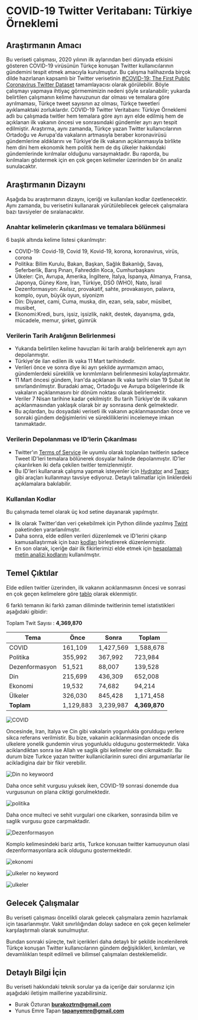 # COVID-19 Twitter Veritabanı: Türkiye Örneklemi

## Araştırmanın Amacı

Bu veriseti çalışması, 2020 yılının ilk aylarından beri dünyada etkisini gösteren COVID-19 virüsünün Türkçe konuşan Twitter kullanıcılarının gündemini tespit etmek amacıyla kurulmuştur. Bu çalışma halihazırda birçok dilde hazırlanan kapsamlı bir Twitter verisetinin [#COVID-19: The First Public Coronavirus Twitter Dataset](https://github.com/echen102/COVID-19-TweetIDs) tamamlayacısı olarak görülebilir. Böyle çalışmayı yapmaya ihtiyaç görmemimizin nedeni şöyle sıralanabilir; yukarda belirtilen çalışmanın kelime havuzunun dar olması ve temalara göre ayrılmaması, Türkçe tweet sayısının az olması, Türkçe tweetleri ayıklamaktaki zorluklardır. COVID-19 Twitter Veritabanı: Türkiye Örneklemi adlı bu çalışmada twitler hem temalara göre ayrı ayrı elde edilmiş hem de açıklanan ilk vakanın öncesi ve sonrasındaki gündemler ayrı ayrı tespit edilmiştir. Araştırma, aynı zamanda, Türkçe yazan Twitter kullanıcılarının Ortadoğu ve Avrupa'da vakaların artmasıyla beraber koronavirüsü gündemlerine aldıklarını ve Türkiye'de ilk vakanın açıklanmasıyla birlikte hem dini hem ekonomik hem politik hem de dış ülkeler hakkındaki gündemlerinde kırılmalar olduğunu varsaymaktadır. Bu raporda, bu kırılmaları göstermek için en çok geçen kelimeler üzerinden bir ön analiz sunulacaktır. 

## Araştırmanın Dizaynı

Aşağıda bu araştırmanın dizaynı, içeriği ve kullanılan kodlar özetlenecektir. Aynı zamanda, bu verisetini kullanarak yürütülebilecek gelecek çalışmalara bazı tavsiyeler de sıralanacaktır. 

### Anahtar kelimelerin çıkarılması ve temalara bölünmesi
6 başlık altında kelime listesi çıkarılmıştır:
  * COVID-19: Covid-19, Covid 19, Kovid-19, korona, koronavirus, virüs, corona 
  * Politika: Bilim Kurulu, Bakan, Başkan, Sağlık Bakanlığı, Savaş, Seferberlik, Barış Pınarı, Fahreddin Koca, Cumhurbaşkanı
  * Ülkeler: Çin, Avrupa, Amerika, İngiltere, İtalya, İspanya, Almanya, Fransa, Japonya, Güney Kore, İran, Türkiye, DSÖ (WHO), Nato, İsrail
  * Dezenformasyon: Asılsız, provakatif, sahte, provakasyon, palavra, komplo, oyun, büyük oyun,  siyonizm
  * Din: Diyanet, cami, Cuma, muska, din, ezan, sela, sabır, müsibet, musibet, 
  * Ekonomi:Kredi, burs, işsiz, işsizlik, nakit, destek, dayanışma, gıda, mücadele, memur, şirket, gümrük
  
### Verilerin Tarih Aralığının Belirlenmesi
  * Yukarıda belirtilen kelime havuzları iki tarih aralığı belirlenerek ayrı ayrı depolanmıştır. 
  * Türkiye'de ilan edilen ilk vaka 11 Mart tarihindedir. 
  * Verileri önce ve sonra diye iki ayrı şekilde ayırmamızın amacı, gündemlerdeki süreklilik ve kırımlımların belirlenmesini kolaylaştırmaktır.
  * 11 Mart öncesi gündem, İran'da açıklanan ilk vaka tarihi olan 19 Şubat ile sınırlandırılmıştır. Buradaki amaç, Ortadoğu ve Avrupa bölgelerinde ilk vakaların açıklanmasını bir dönüm noktası olarak belirlemektir. 
  * Veriler 7 Nisan tarihine kadar çekilmiştir. Bu tarih Türkiye'de ilk vakanın açıklanmasından yaklaşık olarak bir ay sonrasına denk gelmektedir. 
  * Bu açılardan, bu dosyadaki veriseti ilk vakanın açıklanmasından önce ve sonraki gündem değişimlerini ve sürekliliklerini incelemeye imkan tanımaktadır.

### Verilerin Depolanması ve ID'lerin Çıkarılması
  * Twitter'ın [Terms of Service](https://developer.twitter.com/en/developer-terms/agreement-and-policy) ile uyumlu olarak toplanılan twitlerin sadece Tweet ID'leri temalara bölünerek dosyalar halinde depolanmıştır. ID'ler çıkarılırken iki defa çekilen twitler temizlenmiştir.
  * Bu ID'leri kullanarak çalışma yapmak isteyenler için [Hydrator](https://github.com/DocNow/hydrator) and [Twarc](https://github.com/DocNow/twarc) gibi araçları kullanmayı tavsiye ediyoruz. Detaylı talimatlar için linklerdeki açıklamalara bakılabilir. 

### Kullanılan Kodlar
Bu çalışmada temel olarak üç kod setine dayanarak yapılmıştır.
 * İlk olarak Twitter'dan veri çekebilmek için Python dilinde yazılmış [Twint](https://github.com/twintproject/twint) paketinden yararlanılmıştır.
 * Daha sonra, elde edilen verileri düzenlemek ve ID'lerini çıkarıp kamusallaştırmak için bazı [kodları](https://github.com/burakozturan/tria-covid19/blob/master/kodlar%20(codes)/data/data_birlestirme.ipynb) birleştirerek düzenlenmiştir.
 * En son olarak, içeriğe dair ilk fikirlerimizi elde etmek için [hesaplamalı metin analizi kodlarını](https://github.com/burakozturan/tria-covid19/blob/master/kodlar%20(codes)/analiz/Covid_quantitative_text_analysis.ipynb)
kullanılmıştır.

## Temel Çıktılar

Elde edilen twitler üzerinden, ilk vakanın acıklanmasının öncesi ve sonrasi en çok geçen kelimelere göre [tablo](https://github.com/burakozturan/tria-covid19/tree/master/sonuç%20tabloları) olarak eklenmiştir. 

6 farklı temanın iki farklı zaman diliminde twitlerinin temel istatistikleri aşağıdaki gibidir:

Toplam Twit Sayısı : **4,369,870**

| **Tema**        | Önce          | Sonra            | **Toplam**         |
|-------------    |-----          |------------      |----------------    |
| COVID           | 161,109       | 1,427,569        | 1,588,678          |
| Politika        | 355,992       | 367,992          | 723,984            |
| Dezenformasyon  | 51,521        | 88,007           | 139,528            |
| Din             | 215,699       | 436,309          | 652,008            |
| Ekonomi         | 19,532        | 74,682           | 94,214             |
| Ülkeler         | 326,030       | 845,428          | 1,171,458          |
| **Toplam**      | 1,129,883     | 3,239,987        | **4,369,870**      |

![COVID](https://github.com/burakozturan/tria-covid19/blob/master/sonuç%20tabloları/Covid_karşılaştırma.png)

Oncesinde, Iran, Italya ve Cin gibi vakalarin yogunlukla goruldugu yerlere sikca referans verilmistir. Bu bize, vakanin aciklanmasindan oncede dis ulkelere yonelik gundemin virus yogunluklu oldugunu gostermektedir. Vaka aciklandiktan sonra ise Allah ve saglik gibi kelimeler one cikmaktadir. Bu durum bize Turkce yazan twitter kullanicilarinin sureci dini argumanlarlar ile acikladigina dair bir fikir verebilir. 

![Din no keywoord](https://github.com/burakozturan/tria-covid19/blob/master/sonuç%20tabloları/Din_comparison_no_keyword.png)

Daha once sehit vurgusu yuksek iken, COVID-19 sonrasi donemde dua vurgusunun on plana ciktigi gorulmektedir. 

![politika](https://github.com/burakozturan/tria-covid19/blob/master/sonuç%20tabloları/Politikaaaaa_comparison.png)

Daha once multeci ve sehit vurgulari one cikarken, sonrasinda bilim ve saglik vurgusu goze carpmaktadir. 

![Dezenformasyon](https://github.com/burakozturan/tria-covid19/blob/master/sonuç%20tabloları/Dezenformasyon_Karşılaştırma.png)

Komplo kelimesindeki bariz artis, Turkce konusan twitter kamuoyunun olasi dezenformasyonlara acik oldugunu gostermektedir. 

![ekonomi](https://github.com/burakozturan/tria-covid19/blob/master/sonuç%20tabloları/Ekonomi_Karşılaştırma.png)


![ulkeler no keyword](https://github.com/burakozturan/tria-covid19/blob/master/sonuç%20tabloları/ulkeler_no_keywordcomparison.png)

![ulkeler](https://github.com/burakozturan/tria-covid19/blob/master/sonuç%20tabloları/Ulkeler_Karşılaştırma.png)

## Gelecek Çalışmalar

Bu veriseti çalışması öncelikli olarak gelecek çalışmalara zemin hazırlamak için tasarlanmıştır. Vakit sınırlılığından dolayı sadece en çok geçen kelimeler karşılaştırmalı olarak sunulmuştur. 

Bundan sonraki süreçte, twit içerikleri daha detaylı bir şekilde incelenilerek Türkçe konuşan Twitter kullanıcılarınn gündem değişiklikleri, kırılımları, ve devamlılıkları tespit edilmeli ve bilimsel çalışmaları desteklemelidir. 

## Detaylı Bilgi İçin

Bu veriseti hakkındaki teknik sorular ya da içeriğe dair sorularınız için aşağıdaki iletişim maillerine yazabilirsiniz.
* Burak Özturan **burakoztrn@gmail.com**
* Yunus Emre Tapan **tapanyemre@gmail.com**



